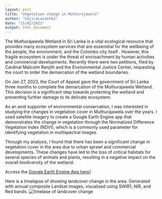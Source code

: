 ```yaml
---
layout: post
title: "Vegetation change in Muthurajawela"
author: "VajiraLasantha"
date: "15/02/2023"
output: html_document
---
```



The Muthurajawela Wetland in Sri Lanka is a vital ecological resource that provides many ecosystem services that are essenstial for the wellbeing of the people, the environment, and the Colombo city itself . However, this fragile ecosystem is under the threat of encroachment by human activities and commercial developments. Recently there were two petitions, filed by Cardinal Malcolm Ranjith and the Environmental Justice Center, requesting the court to order the demarcation of the wetland boundaries. 

On Jan 27, 2023, the Court of Appeal gave the government of Sri Lanka three months to complete the demarcation of the Muthurajawela Wetland. This decision is a significant step towards protecting the wetland and preventing further damage to its delicate ecosystem.

As an avid supporter of environmental conservation, I was interested in studying the changes in vegetation cover in Muthurajawela over the years. I used satellite imagery to create a Google Earth Engine app that demonstrates the change in vegetation through the Normalized Difference Vegetation Index (NDVI), which is a commonly used parameter for identifying vegetation in multispectral images.

Through my analysis, I found that there has been a significant change in vegetation cover in the area due to urban sprawl and commercial developments. These changes have led to the loss of critical habitats for several species of animals and plants, resulting in a negative impact on the overall biodiversity of the wetland.

Access the [Google Earth Engine App here](https://ut-rs2020a.users.earthengine.app/view/muthurajawelavegetation)] 

Here is a timelapse of showing landcover change in the area. Generated with annual composite Landsat images, visualised using SWIR1, NIR, and Red bands. 
![](/images/muthurajawela_change_anim.gif "timelase of landcover change")